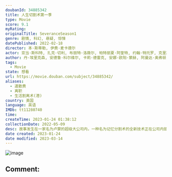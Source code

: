 ```yaml
---
doubanId: 34885342
title: 人生切割术第一季
type: Movie
score: 9.1
myRating: 
originalTitle: SeveranceSeason1
genre: 剧情, 科幻, 悬疑, 惊悚
datePublished: 2022-02-18
director: 本·斯蒂勒, 伊费·麦卡德尔
actor: 亚当·斯科特, 扎克·切利, 布丽特·洛薇尔, 帕特丽夏·阿奎特, 约翰·特托罗, 克里斯托弗·沃肯, 特拉梅尔·提尔曼, 詹·塔洛克, 迈克尔·切鲁斯, 迈克尔·西伯里, 迪辰·拉克曼, 茜妮·科尔亚历山大, 迈克尔·昆普斯蒂, 格蕾丝·雷克斯, 诺拉·戴尔, 小唐纳德·韦伯, 奥利维亚·阿尔博赫, 萨曼莎·法罗, 莎拉·古德, 凯伦·奥尔德里奇, 尤尔·瓦斯克斯, 马克·盖勒, 妮基·米歇尔·詹姆斯, 安妮·麦克纳马拉, 伊桑·弗劳尔, 桃乐丝·麦卡锡, 卡西迪·莱顿, 萨哈尔·比比扬, 蕾切尔·爱丁顿, 克劳迪亚·罗宾森, 马克·肯尼斯·斯马尔茨, 艾米·斯蒂勒
author: 丹·埃里克森, 安德鲁·科尔维尔, 卡莉·德雷克, 安娜·欧阳·蒙赫, 阿曼达·奥弗顿, 海伦·丽, 查尔斯·布莱克
tags:
  - Movie
state: 想看
url: https://movie.douban.com/subject/34885342/
aliases:
  - 遣散费
  - 离职
  - 生活割离术(港)
country: 美国
language: 英语
IMDb: tt11280740
time: 
createTime: 2023-01-24 01:38:12
collectionDate: 2022-05-09
desc: 故事发生在一家名为卢蒙的超级大公司内，一种名为记忆分割术的全新技术正在公司内部进行实验，接受了手术的员工将进行人格分离手术，形成公司人格和日常人格，当踏进公司大门的那一刻，他们的日常人格就会陷入沉睡，...
date created: 2023-01-24
date modified: 2023-03-14
---
```


![image](p2870952920.jpg)

Comment:
---
